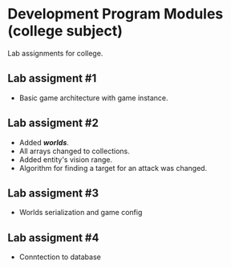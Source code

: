 # Development Program Modules (college subject)
Lab assignments for college. 
## Lab assigment #1
-   Basic game architecture with game instance.
## Lab assigment #2
- Added ***worlds***.
- All arrays changed to collections.
- Added entity's vision range.
- Algorithm for finding a target for an attack was changed.
## Lab assigment #3
- Worlds serialization and game config
## Lab assigment #4
- Conntection to database
